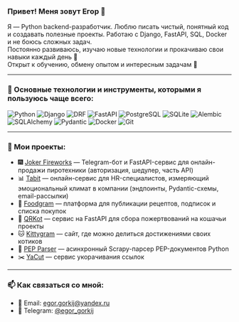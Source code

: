 ### Привет! Меня зовут Егор 👋

Я — Python backend-разработчик. Люблю писать чистый, понятный код и создавать полезные проекты.
Работаю с Django, FastAPI, SQL, Docker и не боюсь сложных задач.  
Постоянно развиваюсь, изучаю новые технологии и прокачиваю свои навыки каждый день 🚀  
Открыт к обучению, обмену опытом и интересным задачам 🙌

---

### 🧰 Основные технологии и инструменты, которыми я пользуюсь чаще всего:

![Python](https://img.shields.io/badge/Python-3670A0?style=for-the-badge&logo=python&logoColor=ffdd54)
![Django](https://img.shields.io/badge/Django-092E20?style=for-the-badge&logo=django&logoColor=white)
![DRF](https://img.shields.io/badge/DRF-Django%20REST%20Framework-red?style=for-the-badge)
![FastAPI](https://img.shields.io/badge/FastAPI-005571?style=for-the-badge&logo=fastapi)
![PostgreSQL](https://img.shields.io/badge/PostgreSQL-316192?style=for-the-badge&logo=postgresql&logoColor=white)
![SQLite](https://img.shields.io/badge/SQLite-003B57?style=for-the-badge&logo=sqlite&logoColor=white)
![Alembic](https://img.shields.io/badge/Alembic-323330?style=for-the-badge&logo=alembic&logoColor=white)
![SQLAlchemy](https://img.shields.io/badge/SQLAlchemy-8B0000?style=for-the-badge&logo=sqlalchemy&logoColor=white)
![Pydantic](https://img.shields.io/badge/Pydantic-2B303A?style=for-the-badge&logo=pydantic&logoColor=white)
![Docker](https://img.shields.io/badge/Docker-2496ED?style=for-the-badge&logo=docker&logoColor=white)
![Git](https://img.shields.io/badge/Git-F05032?style=for-the-badge&logo=git&logoColor=white)

---
### 💼 Мои проекты:

- 🎆 [Joker Fireworks](https://github.com/EgorGorkovoj/TG_bot_Fireworks) — Telegram-бот и FastAPI-сервис для онлайн-продажи пиротехники (авторизация, шедулер, часть API)
- 📊 [Tabit](https://github.com/Studio-Yandex-Practicum/Tabit) — онлайн-сервис для HR-специалистов, измеряющий эмоциональный климат в компании (эндпоинты, Pydantic-схемы, email-рассылки)
- 🍲 [Foodgram](https://github.com/EgorGorkovoj/foodgram) — платформа для публикации рецептов, подписок и списка покупок
- 🐾 [QRKot](https://github.com/EgorGorkovoj/QRkot_spreadsheets) — сервис на FastAPI для сбора пожертвований на кошачьи проекты
- 🐱 [Kittygram](https://github.com/EgorGorkovoj/kittygram_final) — сайт, где можно делиться достижениями своих котиков
- 📄 [PEP Parser](https://github.com/EgorGorkovoj/scrapy_parser_pep) — асинхронный Scrapy-парсер PEP-документов Python
- ✂️ [YaCut](https://github.com/EgorGorkovoj/yacut) — сервис укорачивания ссылок

---

### 📫 Как связаться со мной:

- 📧 Email: egor.gorkij@yandex.ru
- 💬 Telegram: [@egor_gorkij](https://t.me/egor_gorkij)
